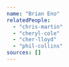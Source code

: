 ```yaml
---
name: "Brian Eno"
relatedPeople:
  - "chris-martin"
  - "cheryl-cole"
  - "cher-lloyd"
  - "phil-collins"
sources: []
---
```


